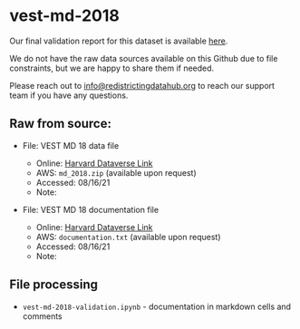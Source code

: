 # vest-md-2018

Our final validation report for this dataset is available [here](https://redistrictingdatahub.org/dataset/vest-2018-maryland-precinct-and-election-results/).

We do not have the raw data sources available on this Github due to file constraints, but we are happy to share them if needed. 

Please reach out to info@redistrictingdatahub.org to reach our support team if you have any questions.

## **Raw from source:**
- File: VEST MD 18 data file
  - Online: [Harvard Dataverse Link](https://dataverse.harvard.edu/file.xhtml?persistentId=doi:10.7910/DVN/UBKYRU/S2NLDM&version=43.0)
  - AWS: `md_2018.zip` (available upon request)
  - Accessed: 08/16/21
  - Note:

- File: VEST MD 18 documentation file
  - Online: [Harvard Dataverse Link](https://dataverse.harvard.edu/file.xhtml?fileId=4938247&version=43.0)
  - AWS: `documentation.txt` (available upon request)
  - Accessed: 08/16/21
  - Note:

## File processing

- `vest-md-2018-validation.ipynb` - documentation in markdown cells and comments
